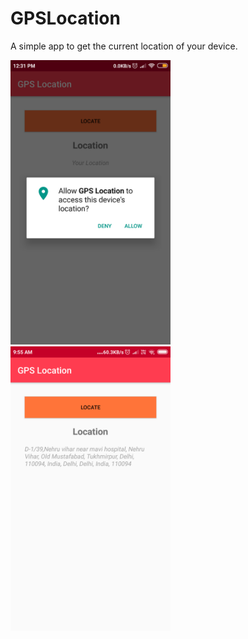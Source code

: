 # GPSLocation
A simple app to get the current location of your device.

<img src="images/Permission.png" width="256">
<img src="images/GPS.png" width="256">
